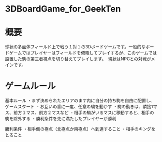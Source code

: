 # 3DBoardGame_for_GeekTen

# 概要
球状の多面体フィールド上で戦う１対１の3Dボードゲームです。一般的なボードゲームではプレイヤーはフィールドを俯瞰してプレイするが、このゲームでは設置した駒の第三者視点を切り替えてプレイします。　現状はNPCとの対戦がメインです。

# ゲームルール
基本ルール
・まず決められたエリアのます内に自分の持ち駒を自由に配置し、ゲームスタート
・お互いの番に一度、任意の駒を動かす
・駒の動きは、隣接1マス、前方１マス、前方２マスなど
・相手の駒がいるマスに移動すると、相手の駒を除外する
・勝利条件を先に満たしたプレイヤーが勝利

勝利条件
・相手側の極点（北極点か南極点）へ到達すること
・相手のキングをとること
